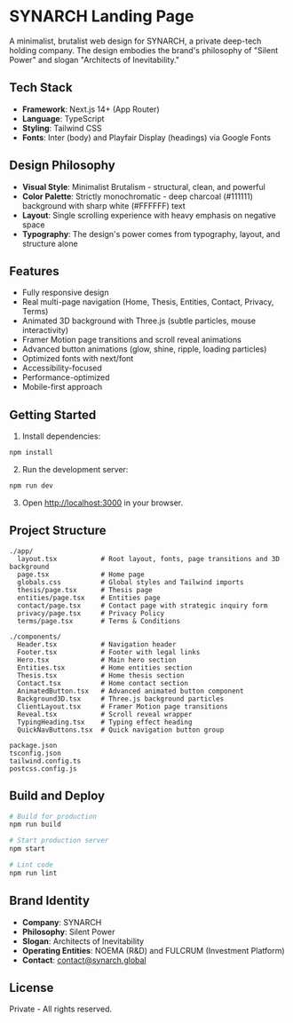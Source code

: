 # SYNARCH Landing Page

A minimalist, brutalist web design for SYNARCH, a private deep-tech holding company. The design embodies the brand's philosophy of "Silent Power" and slogan "Architects of Inevitability."

## Tech Stack

- **Framework**: Next.js 14+ (App Router)
- **Language**: TypeScript
- **Styling**: Tailwind CSS
- **Fonts**: Inter (body) and Playfair Display (headings) via Google Fonts

## Design Philosophy

- **Visual Style**: Minimalist Brutalism - structural, clean, and powerful
- **Color Palette**: Strictly monochromatic - deep charcoal (#111111) background with sharp white (#FFFFFF) text
- **Layout**: Single scrolling experience with heavy emphasis on negative space
- **Typography**: The design's power comes from typography, layout, and structure alone

## Features

- Fully responsive design
- Real multi-page navigation (Home, Thesis, Entities, Contact, Privacy, Terms)
- Animated 3D background with Three.js (subtle particles, mouse interactivity)
- Framer Motion page transitions and scroll reveal animations
- Advanced button animations (glow, shine, ripple, loading particles)
- Optimized fonts with next/font
- Accessibility-focused
- Performance-optimized
- Mobile-first approach

## Getting Started

1. Install dependencies:
```bash
npm install
```
2. Run the development server:
```bash
npm run dev
```
3. Open [http://localhost:3000](http://localhost:3000) in your browser.

## Project Structure

```text
./app/
  layout.tsx           # Root layout, fonts, page transitions and 3D background
  page.tsx             # Home page
  globals.css          # Global styles and Tailwind imports
  thesis/page.tsx      # Thesis page
  entities/page.tsx    # Entities page
  contact/page.tsx     # Contact page with strategic inquiry form
  privacy/page.tsx     # Privacy Policy
  terms/page.tsx       # Terms & Conditions

./components/
  Header.tsx           # Navigation header
  Footer.tsx           # Footer with legal links
  Hero.tsx             # Main hero section
  Entities.tsx         # Home entities section
  Thesis.tsx           # Home thesis section
  Contact.tsx          # Home contact section
  AnimatedButton.tsx   # Advanced animated button component
  Background3D.tsx     # Three.js background particles
  ClientLayout.tsx     # Framer Motion page transitions
  Reveal.tsx           # Scroll reveal wrapper
  TypingHeading.tsx    # Typing effect heading
  QuickNavButtons.tsx  # Quick navigation button group

package.json
tsconfig.json
tailwind.config.ts
postcss.config.js
```
## Build and Deploy

```bash
# Build for production
npm run build

# Start production server
npm start

# Lint code
npm run lint
```
## Brand Identity

- **Company**: SYNARCH
- **Philosophy**: Silent Power
- **Slogan**: Architects of Inevitability
- **Operating Entities**: NOEMA (R&D) and FULCRUM (Investment Platform)
- **Contact**: contact@synarch.global

## License

Private - All rights reserved.
